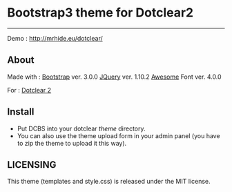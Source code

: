 # Bootstrap3 theme for Dotclear2

---

Demo : http://mrhide.eu/dotclear/

## About

Made with :
[Bootstrap](http://getbootstrap.com) ver. 3.0.0
[JQuery](http://jquery.com) ver. 1.10.2
[Awesome](http://fortawesome.github.io/Font-Awesome/) Font ver. 4.0.0

For :
[Dotclear 2](http://dotclear.org)

## Install

*   Put DCBS into your dotclear _theme_ directory.
*   You can also use the theme upload form in your admin panel (you have to zip the theme to upload it this way).

## LICENSING

This theme (templates and style.css) is released under the MIT license.
